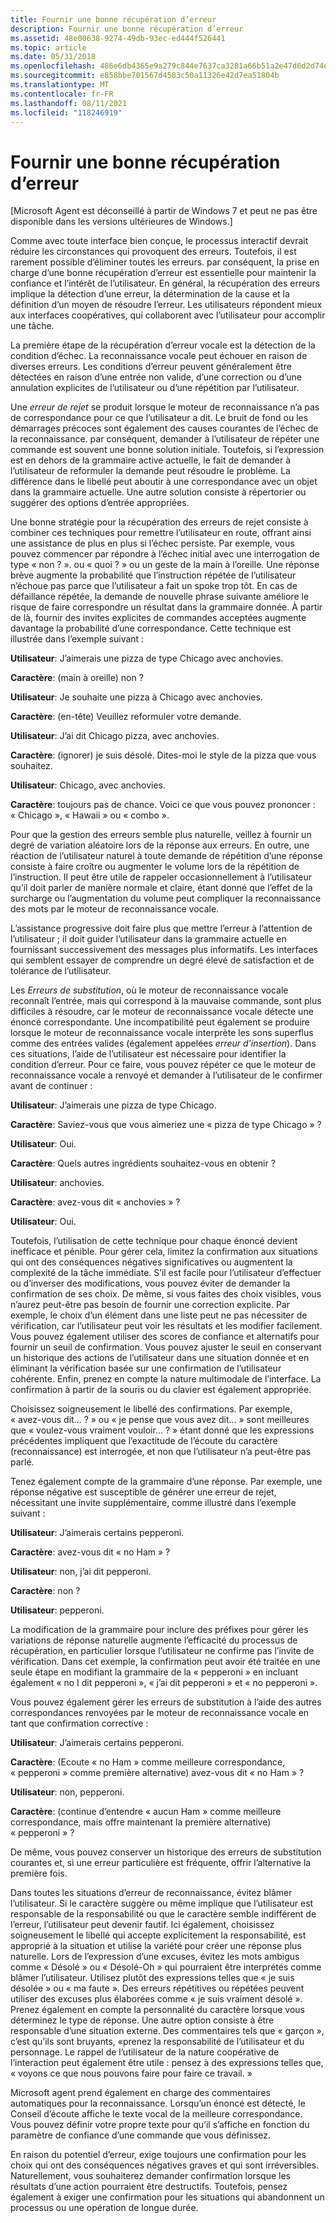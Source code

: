 ```yaml
---
title: Fournir une bonne récupération d’erreur
description: Fournir une bonne récupération d’erreur
ms.assetid: 48e00638-9274-49db-93ec-ed444f526441
ms.topic: article
ms.date: 05/31/2018
ms.openlocfilehash: 486e6db4365e9a279c844e7637ca3281a66b51a2e47d6d2d74d374ab4c55f146
ms.sourcegitcommit: e858bbe701567d4583c50a11326e42d7ea51804b
ms.translationtype: MT
ms.contentlocale: fr-FR
ms.lasthandoff: 08/11/2021
ms.locfileid: "118246919"
---
```

# <a name="provide-good-error-recovery"></a>Fournir une bonne récupération d’erreur

\[Microsoft Agent est déconseillé à partir de Windows 7 et peut ne pas être disponible dans les versions ultérieures de Windows.\]

Comme avec toute interface bien conçue, le processus interactif devrait réduire les circonstances qui provoquent des erreurs. Toutefois, il est rarement possible d’éliminer toutes les erreurs. par conséquent, la prise en charge d’une bonne récupération d’erreur est essentielle pour maintenir la confiance et l’intérêt de l’utilisateur. En général, la récupération des erreurs implique la détection d’une erreur, la détermination de la cause et la définition d’un moyen de résoudre l’erreur. Les utilisateurs répondent mieux aux interfaces coopératives, qui collaborent avec l’utilisateur pour accomplir une tâche.

La première étape de la récupération d’erreur vocale est la détection de la condition d’échec. La reconnaissance vocale peut échouer en raison de diverses erreurs. Les conditions d’erreur peuvent généralement être détectées en raison d’une entrée non valide, d’une correction ou d’une annulation explicites de l’utilisateur ou d’une répétition par l’utilisateur.

Une *erreur de rejet* se produit lorsque le moteur de reconnaissance n’a pas de correspondance pour ce que l’utilisateur a dit. Le bruit de fond ou les démarrages précoces sont également des causes courantes de l’échec de la reconnaissance. par conséquent, demander à l’utilisateur de répéter une commande est souvent une bonne solution initiale. Toutefois, si l’expression est en dehors de la grammaire active actuelle, le fait de demander à l’utilisateur de reformuler la demande peut résoudre le problème. La différence dans le libellé peut aboutir à une correspondance avec un objet dans la grammaire actuelle. Une autre solution consiste à répertorier ou suggérer des options d’entrée appropriées.

Une bonne stratégie pour la récupération des erreurs de rejet consiste à combiner ces techniques pour remettre l’utilisateur en route, offrant ainsi une assistance de plus en plus si l’échec persiste. Par exemple, vous pouvez commencer par répondre à l’échec initial avec une interrogation de type « non ? ». ou « quoi ? » ou un geste de la main à l’oreille. Une réponse brève augmente la probabilité que l’instruction répétée de l’utilisateur n’échoue pas parce que l’utilisateur a fait un spoke trop tôt. En cas de défaillance répétée, la demande de nouvelle phrase suivante améliore le risque de faire correspondre un résultat dans la grammaire donnée. À partir de là, fournir des invites explicites de commandes acceptées augmente davantage la probabilité d’une correspondance. Cette technique est illustrée dans l’exemple suivant :

**Utilisateur**: J’aimerais une pizza de type Chicago avec anchovies.

**Caractère**: (main à oreille) non ?

**Utilisateur**: Je souhaite une pizza à Chicago avec anchovies.

**Caractère**: (en-tête) Veuillez reformuler votre demande.

**Utilisateur**: J’ai dit Chicago pizza, avec anchovies.

**Caractère**: (ignorer) je suis désolé. Dites-moi le style de la pizza que vous souhaitez.

**Utilisateur**: Chicago, avec anchovies.

**Caractère**: toujours pas de chance. Voici ce que vous pouvez prononcer : « Chicago », « Hawaii » ou « combo ».

Pour que la gestion des erreurs semble plus naturelle, veillez à fournir un degré de variation aléatoire lors de la réponse aux erreurs. En outre, une réaction de l’utilisateur naturel à toute demande de répétition d’une réponse consiste à faire croître ou augmenter le volume lors de la répétition de l’instruction. Il peut être utile de rappeler occasionnellement à l’utilisateur qu’il doit parler de manière normale et claire, étant donné que l’effet de la surcharge ou l’augmentation du volume peut compliquer la reconnaissance des mots par le moteur de reconnaissance vocale.

L’assistance progressive doit faire plus que mettre l’erreur à l’attention de l’utilisateur ; il doit guider l’utilisateur dans la grammaire actuelle en fournissant successivement des messages plus informatifs. Les interfaces qui semblent essayer de comprendre un degré élevé de satisfaction et de tolérance de l’utilisateur.

Les *Erreurs de substitution*, où le moteur de reconnaissance vocale reconnaît l’entrée, mais qui correspond à la mauvaise commande, sont plus difficiles à résoudre, car le moteur de reconnaissance vocale détecte une énoncé correspondante. Une incompatibilité peut également se produire lorsque le moteur de reconnaissance vocale interprète les sons superflus comme des entrées valides (également appelées *erreur d’insertion*). Dans ces situations, l’aide de l’utilisateur est nécessaire pour identifier la condition d’erreur. Pour ce faire, vous pouvez répéter ce que le moteur de reconnaissance vocale a renvoyé et demander à l’utilisateur de le confirmer avant de continuer :

**Utilisateur**: J’aimerais une pizza de type Chicago.

**Caractère**: Saviez-vous que vous aimeriez une « pizza de type Chicago » ?

**Utilisateur**: Oui.

**Caractère**: Quels autres ingrédients souhaitez-vous en obtenir ?

**Utilisateur**: anchovies.

**Caractère**: avez-vous dit « anchovies » ?

**Utilisateur**: Oui.

Toutefois, l’utilisation de cette technique pour chaque énoncé devient inefficace et pénible. Pour gérer cela, limitez la confirmation aux situations qui ont des conséquences négatives significatives ou augmentent la complexité de la tâche immédiate. S’il est facile pour l’utilisateur d’effectuer ou d’inverser des modifications, vous pouvez éviter de demander la confirmation de ses choix. De même, si vous faites des choix visibles, vous n’aurez peut-être pas besoin de fournir une correction explicite. Par exemple, le choix d’un élément dans une liste peut ne pas nécessiter de vérification, car l’utilisateur peut voir les résultats et les modifier facilement. Vous pouvez également utiliser des scores de confiance et alternatifs pour fournir un seuil de confirmation. Vous pouvez ajuster le seuil en conservant un historique des actions de l’utilisateur dans une situation donnée et en éliminant la vérification basée sur une confirmation de l’utilisateur cohérente. Enfin, prenez en compte la nature multimodale de l’interface. La confirmation à partir de la souris ou du clavier est également appropriée.

Choisissez soigneusement le libellé des confirmations. Par exemple, « avez-vous dit... ? » ou « je pense que vous avez dit... » sont meilleures que « voulez-vous vraiment vouloir... ? » étant donné que les expressions précédentes impliquent que l’exactitude de l’écoute du caractère (reconnaissance) est interrogée, et non que l’utilisateur n’a peut-être pas parlé.

Tenez également compte de la grammaire d’une réponse. Par exemple, une réponse négative est susceptible de générer une erreur de rejet, nécessitant une invite supplémentaire, comme illustré dans l’exemple suivant :

**Utilisateur**: J’aimerais certains pepperoni.

**Caractère**: avez-vous dit « no Ham » ?

**Utilisateur**: non, j’ai dit pepperoni.

**Caractère**: non ?

**Utilisateur**: pepperoni.

La modification de la grammaire pour inclure des préfixes pour gérer les variations de réponse naturelle augmente l’efficacité du processus de récupération, en particulier lorsque l’utilisateur ne confirme pas l’invite de vérification. Dans cet exemple, la confirmation peut avoir été traitée en une seule étape en modifiant la grammaire de la « pepperoni » en incluant également « no I dit pepperoni », « j’ai dit pepperoni » et « no pepperoni ».

Vous pouvez également gérer les erreurs de substitution à l’aide des autres correspondances renvoyées par le moteur de reconnaissance vocale en tant que confirmation corrective :

**Utilisateur**: J’aimerais certains pepperoni.

**Caractère**: (Ecoute « no Ham » comme meilleure correspondance, « pepperoni » comme première alternative) avez-vous dit « no Ham » ?

**Utilisateur**: non, pepperoni.

**Caractère**: (continue d’entendre « aucun Ham » comme meilleure correspondance, mais offre maintenant la première alternative) « pepperoni » ?

De même, vous pouvez conserver un historique des erreurs de substitution courantes et, si une erreur particulière est fréquente, offrir l’alternative la première fois.

Dans toutes les situations d’erreur de reconnaissance, évitez blâmer l’utilisateur. Si le caractère suggère ou même implique que l’utilisateur est responsable de la responsabilité ou que le caractère semble indifférent de l’erreur, l’utilisateur peut devenir fautif. Ici également, choisissez soigneusement le libellé qui accepte explicitement la responsabilité, est approprié à la situation et utilise la variété pour créer une réponse plus naturelle. Lors de l’expression d’une excuses, évitez les mots ambigus comme « Désolé » ou « Désolé-Oh » qui pourraient être interprétés comme blâmer l’utilisateur. Utilisez plutôt des expressions telles que « je suis désolée » ou « ma faute ». Des erreurs répétitives ou répétées peuvent utiliser des excuses plus élaborées comme « je suis vraiment désolé ». Prenez également en compte la personnalité du caractère lorsque vous déterminez le type de réponse. Une autre option consiste à être responsable d’une situation externe. Des commentaires tels que « garçon », c’est qu’ils sont bruyants, «prenez la responsabilité de l’utilisateur et du personnage. Le rappel de l’utilisateur de la nature coopérative de l’interaction peut également être utile : pensez à des expressions telles que, « voyons ce que nous pouvons faire pour faire ce travail. »

Microsoft agent prend également en charge des commentaires automatiques pour la reconnaissance. Lorsqu’un énoncé est détecté, le Conseil d’écoute affiche le texte vocal de la meilleure correspondance. Vous pouvez définir votre propre texte pour qu’il s’affiche en fonction du paramètre de confiance d’une commande que vous définissez.

En raison du potentiel d’erreur, exige toujours une confirmation pour les choix qui ont des conséquences négatives graves et qui sont irréversibles. Naturellement, vous souhaiterez demander confirmation lorsque les résultats d’une action pourraient être destructifs. Toutefois, pensez également à exiger une confirmation pour les situations qui abandonnent un processus ou une opération de longue durée.

 

 




